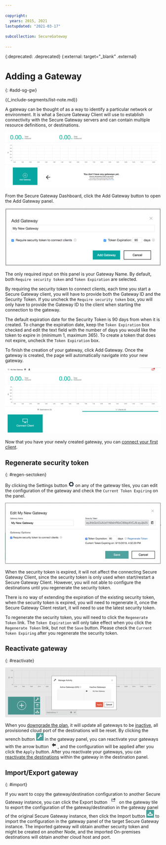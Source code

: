 ```yaml
---

copyright:
  years: 2015, 2021
lastupdated: "2021-03-17"

subcollection: SecureGateway

---
```

{:deprecated: .deprecated}
{:external: target="_blank" .external}

# Adding a Gateway
{: #add-sg-gw}

{{_include-segments/list-note.md}}

A gateway can be thought of as a way to identify a particular network or environment.  It is what a Secure Gateway Client will use to establish connectivity with the Secure Gateway servers and can contain multiple resource definitions, or destinations.

![Secure Gateway Dashboard](./images/newDashboard.png?raw=true "Secure Gateway Dashboard")

From the Secure Gateway Dashboard, click the Add Gateway button to open the Add Gateway panel.

![Add Gateway](./images/addGateway.png?raw=true "Add Gateway")

The only required input on this panel is your Gateway Name.  By default, both `Require security token` and `Token Expiration` are selected.

By requiring the security token to connect clients, each time you start a Secure Gateway client, you will have to provide both the Gateway ID and the Security Token.  If you uncheck the `Require security token` box, you will only have to provide the Gateway ID to the client when starting the connection to the gateway.

The default expiration date for the Security Token is 90 days from when it is created.  To change the expiration date, keep the `Token Expiration` box checked and edit the text field with the number of days you would like the token to expire in (minimum 1, maximum 365).  To create a token that does not expire, uncheck the `Token Expiration` box.  

To finish the creation of your gateway, click Add Gateway.  Once the gateway is created, the page will automatically navigate into your new gateway.

![New Gateway](./images/newGateway.png?raw=true "New Gateway")

Now that you have your newly created gateway, you can [connect your first client](/docs/services/SecureGateway?topic=SecureGateway-add-client).

## Regenerate security token
{: #regen-sectoken}

By clicking the Settings button ![Setting Button](./images/settingIcon.png?raw=true "Setting Button") on any of the gateway tiles, you can edit the configuration of the gateway and check the `Current Token Expiring` on the panel.

![Guided Setup](./images/editGateway.png?raw=true "Edit Gateway")

When the security token is expired, it will not affect the connecting Secure Gateway Client, since the security token is only used when start/restart a Secure Gateway Client. However, you will not able to configure the destinations until you regenerate the security token.

There is no way of extending the expiration of the existing security token, when the security token is expired, you will need to regenerate it, once the Secure Gateway Client restart, it will need to use the latest security token.

To regenerate the security token, you will need to click the `Regenerate Token` link. The `Token Expiration` will only take effect when you click the `Regenerate Token` link, but not the `Save` button. Please check the `Current Token Expiring` after you regenerate the security token.

## Reactivate gateway
{: #reactivate}

![Manage Activity](./images/manageActivity.png?raw=true "Manage Activity")

When you [downgrade the plan](/docs/SecureGateway?topic=SecureGateway-secure-gateway-service-plans#changing-plans), it will update all gateways to be [inactive](/docs/SecureGateway?topic=SecureGateway-sg-faq#states-answer-non-functional), all provisioned cloud port of the destinations will be reset. By clicking the wrench button ![Wrench Button](./images/wrenchIcon.png?raw=true "Wrench Button") in the gateway panel, you can reactivate your gateways with the arrow button ![Arrow Button](./images/arrowIcon.png?raw=true "Arrow Button"), and the configuration will be applied after you click the `Apply` button. After you reactivate your gateways, you can [reactivate the destinations](/docs/SecureGateway?topic=SecureGateway-add-dest#reactivate) within the gateway in the destination panel.

## Import/Export gateway
{: #import}

If you want to copy the gateway/destination configuration to another Secure Gateway instance, you can click the Export button ![Export Button](./images/exportIcon.png?raw=true "Export Button") on the gateway tile to export the configuration of the gateway/destination in the gateway panel of the original Secure Gateway instance, then click the Import button ![Import Button](./images/importIcon.png?raw=true "Import Button") to import the configuration in the gateway panel of the target Secure Gateway instance. The imported gateway will obtain another security token and might be created on another Node, and the imported On-premises destinations will obtain another cloud host and port.
